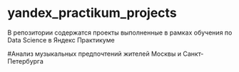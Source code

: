 # yandex_practikum_projects
В репозитории содержатся проекты выполненные в рамках обучения по Data Science в Яндекс Практикуме

#Анализ музыкальных предпочтений жителей Москвы и Санкт-Петербурга
